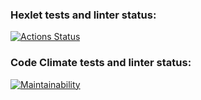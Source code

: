 ### Hexlet tests and linter status:
[![Actions Status](https://github.com/igorKolomitseff/python-project-lvl1/workflows/hexlet-check/badge.svg)](https://github.com/igorKolomitseff/python-project-lvl1/actions)

### Code Climate tests and linter status:
[![Maintainability](https://api.codeclimate.com/v1/badges/5b352688bcadf9aacb1b/maintainability)](https://codeclimate.com/github/igorKolomitseff/python-project-lvl1/maintainability)